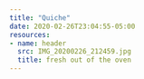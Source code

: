 ```yaml
---
title: "Quiche"
date: 2020-02-26T23:04:55-05:00
resources:
- name: header
  src: IMG_20200226_212459.jpg
  title: fresh out of the oven
---
```


